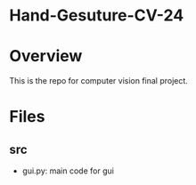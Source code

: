 # Hand-Gesuture-CV-24

# Overview
This is the repo for computer vision final project.

# Files
## src
- gui.py: main code for gui
